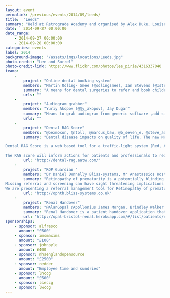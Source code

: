 ```yaml
---
layout: event
permalink: /previous/events/2014/09/leeds/
title:  "Leeds"
summary: "Held at Retrograde Academy and organised by Alex Duke, Louise Sinclair, Mark Barrett and John Pyle"
date:   2014-09-27 00:00:00
date_range:
    - 2014-09-27 00:00:00
    - 2014-09-28 00:00:00
categories: events
label: 2014
background-image: "/assets/imgs/locations/Leeds.jpg"
photo-credit: "Lee and Sorrel"
photo-credit-link: https://www.flickr.com/photos/lee_pirie/4316337040
teams:
    -
        project: "Online dental booking system"
        members: "Martin Odling- Smee (@odlingsmee), Ian Stevens (@Istevens2014), Tom Mortimer Jones (@morty_uk), Jay Dugar"
        summary: "A means for dental surgeries to refer and book children for dental extraction under Anaesthesia in local hospital. Referral form transfer,simple booking scheduler."
        urls: ""
    -
        project: "Audiogram grabber"
        members: "Yuriy Akopov (@@y_akopov), Jay Dugar"
        summary: "Means to grab audiogram from generic software ,add simple metadata and save as html or pdf "
        urls: ""
    -
        project: "Dental RAG Score"
        members: "@bexmoxon, @ntoll, @marcus_baw, @b_seven_e, @steve_aatw"
        summary: "Dental disease impacts on quality of life. The new NHS dental contract requires preventative care to reduce the risk of dental disease.

Dental RAG Score is a web based tool for a traffic-light system (Red, Amber or Green), used to weight each clinical or patient factor according to it’s importance in determining future risk for disease.

The RAG score will inform actions for patients and professionals to reduce the patient’s future risk from disease."
        url: "http://dental-rag.aatw.com/"
    -
        project: "ROP Guardian "
        members: "Dr Daniel Donnelly Bliss-systems, Mr Anastassios Kostakis Doncaster and Bassetlaw NHS Foundation Trust, Dr Neelam Dugar Doncaster and Bassetlaw NHS Foundation Trust "
        summary: "Retinopathy of prematurity is a potentially blinding condition that affects premature babies. Screening involves examination by an ophthalmologist. These infants should be seen according to a tight screening protocol.
Missing referral and screening can have sight threatening implications for the baby and major medico legal cost for the Hospital- NHS.
We are presenting a referral management tool for Retinopathy of prematurity alerts that will extract information via LH7 protocols and allow management of that information to a dedicated web portal."
        url: "http://ophth.bliss-systems.co.uk"
    -
        project: "Renal Handover"
        members: "@AlanGopal @Apollonius James Morgan, Brindley Walker @thatdavidmiller"
        summary: "Renal Handover is a patient handover application that allows clinicians to improve communication and timeliness of communication improving on current, flawed, manual systems."
        url: "http://opal-bristol-renal.herokuapp.com/#/list/patients/nursing"
sponsorships:
    - sponsor: alfresco
      amount: "£500"
    - sponsor: imsmaxims
      amount: "£100"
    - sponsor: johnpyle
      amount: £400
    - sponsor: nhsenglandopensource
      amount: "£2500"
    - sponsor: redder
      amount: "Employee time and sundries"
    - sponsor: lnccg
      amount: "£500"
    - sponsor: lseccg
    - sponsor: lwccg
---
```

